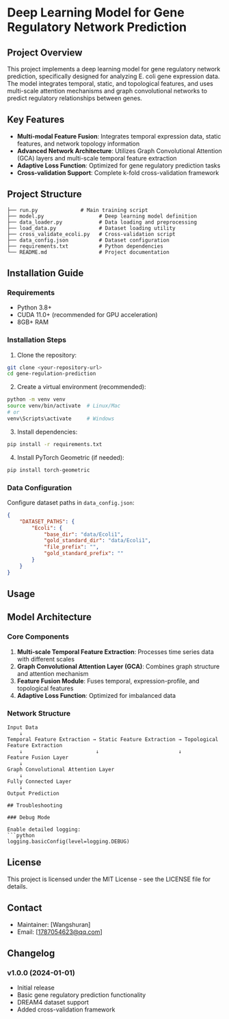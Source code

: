 # Deep Learning Model for Gene Regulatory Network Prediction

## Project Overview

This project implements a deep learning model for gene regulatory network prediction, specifically designed for analyzing E. coli gene expression data. The model integrates temporal, static, and topological features, and uses multi-scale attention mechanisms and graph convolutional networks to predict regulatory relationships between genes.

## Key Features

- **Multi-modal Feature Fusion**: Integrates temporal expression data, static features, and network topology information
- **Advanced Network Architecture**: Utilizes Graph Convolutional Attention (GCA) layers and multi-scale temporal feature extraction
- **Adaptive Loss Function**: Optimized for gene regulatory prediction tasks
- **Cross-validation Support**: Complete k-fold cross-validation framework

## Project Structure

```
├── run.py              # Main training script
├── model.py                  # Deep learning model definition
├── data_loader.py            # Data loading and preprocessing
├── load_data.py              # Dataset loading utility
├── cross_validate_ecoli.py   # Cross-validation script
├── data_config.json          # Dataset configuration
├── requirements.txt          # Python dependencies
└── README.md                 # Project documentation
```

## Installation Guide

### Requirements

- Python 3.8+
- CUDA 11.0+ (recommended for GPU acceleration)
- 8GB+ RAM

### Installation Steps

1. Clone the repository:
```bash
git clone <your-repository-url>
cd gene-regulation-prediction
```

2. Create a virtual environment (recommended):
```bash
python -m venv venv
source venv/bin/activate  # Linux/Mac
# or
venv\Scripts\activate     # Windows
```

3. Install dependencies:
```bash
pip install -r requirements.txt
```

4. Install PyTorch Geometric (if needed):
```bash
pip install torch-geometric
```

### Data Configuration

Configure dataset paths in `data_config.json`:

```json
{
    "DATASET_PATHS": {
        "Ecoli": {
            "base_dir": "data/Ecoli1",
            "gold_standard_dir": "data/Ecoli1",
            "file_prefix": "",
            "gold_standard_prefix": ""
        }
    }
}
```

## Usage

## Model Architecture

### Core Components

1. **Multi-scale Temporal Feature Extraction**: Processes time series data with different scales
2. **Graph Convolutional Attention Layer (GCA)**: Combines graph structure and attention mechanism
3. **Feature Fusion Module**: Fuses temporal, expression-profile, and topological features
4. **Adaptive Loss Function**: Optimized for imbalanced data

### Network Structure

```
Input Data
    ↓
Temporal Feature Extraction → Static Feature Extraction → Topological Feature Extraction
    ↓                        ↓                          ↓
Feature Fusion Layer
    ↓
Graph Convolutional Attention Layer
    ↓
Fully Connected Layer
    ↓
Output Prediction
```

```
## Troubleshooting

### Debug Mode

Enable detailed logging:
```python
logging.basicConfig(level=logging.DEBUG)
```


## License

This project is licensed under the MIT License - see the LICENSE file for details.

## Contact

- Maintainer: [Wangshuran]
- Email: [1787054623@qq.com]

## Changelog

### v1.0.0 (2024-01-01)
- Initial release
- Basic gene regulatory prediction functionality
- DREAM4 dataset support
- Added cross-validation framework 
